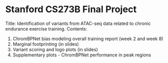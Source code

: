 # Stanford CS273B Final Project

Title: Identification of variants from ATAC-seq data related to chronic endurance exercise training.
Contents:
1. ChromBPNet bias modeling overall training report (week 2 and week 8)
2. Marginal footprinting (in slides)
3. Variant scoring and logo plots (in slides)
4. Supplementary plots - ChromBPNet performance in peak regions


